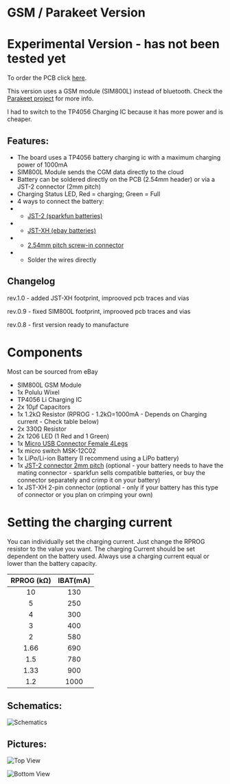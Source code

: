 # GSM / Parakeet Version

# Experimental Version - has not been tested yet
To order the PCB click [here](https://oshpark.com/shared_projects/pyIarV64).

This version uses a GSM module (SIM800L) instead of bluetooth. Check the [Parakeet project](https://jamorham.github.io/) for more info.

I had to switch to the TP4056 Charging IC because it has more power and is cheaper.


## Features:

- The board uses a TP4056 battery charging ic with a maximum charging power of 1000mA
- SIM800L Module sends the CGM data directly to the cloud
- Battery can be soldered directly on the PCB (2.54mm header) or via a JST-2 connector (2mm pitch)
- Charging Status LED, Red = charging; Green = Full
- 4 ways to connect the battery: 
- - [JST-2 (sparkfun batteries)](https://www.sparkfun.com/products/341)
- - [JST-XH (ebay batteries)](http://www.ebay.com/itm/231387564843?_trksid=p2057872.m2749.l2648&ssPageName=STRK%3AMEBIDX%3AIT)
- - [2.54mm pitch screw-in connector](http://www.ebay.com/itm/2pcs-2-Poles-2-Pin-2-54mm-0-1-PCB-Universal-Screw-Terminal-Block-Connector-/262007114779?hash=item3d00d74c1b:g:5OIAAOSwPcVVwJQX)
- - Solder the wires directly

## Changelog
rev.1.0 - added JST-XH footprint, improoved pcb traces and vias

rev.0.9 - fixed SIM800L footprint, improoved pcb traces and vias

rev.0.8 - first version ready to manufacture


# Components


Most can be sourced from eBay


- SIM800L GSM Module
- 1x Polulu Wixel
- TP4056 Li Charging IC
- 2x 10μf Capacitors
- 1x 1.2kΩ Resistor (RPROG - 1.2kΩ=1000mA - Depends on Charging current - Check table below)
- 2x 330Ω Resistor
- 2x 1206 LED (1 Red and 1 Green)
- 1x [Micro USB Connector Female 4Legs](http://www.ebay.com/itm/10Pcs-Micro-USB-Type-B-Female-Socket-4-Vertical-Legs-For-Solder-Connectors-/351570406777?hash=item51db3aad79:g:UUwAAOSwu-BWOscw)
- 1x micro switch MSK-12C02
- 1x LiPo/Li-ion Battery (I recommend using a LiPo battery)
- 1x [JST-2 connector 2mm pitch](https://www.sparkfun.com/products/8612) (optional - your battery needs to have the mating connector - sparkfun sells compatible batteries, or buy the connector separately and crimp it on your battery)
- 1x JST-XH 2-pin connector (optional - only if your battery has this type of connector or you plan on crimping your own)

# Setting the charging current

You can individually set the charging current. Just change the RPROG resistor to the value you want.
The charging Current should be set dependent on the battery used. Always use a charging current equal or lower than the battery capacity.

|RPROG (kΩ)|IBAT(mA)| 
|:--------:|:------:|
|10        |130     |
|5         |250     |
|4         |300     |
|3         |400     |
|2         |580     |
|1.66      |690     |
|1.5       |780     |
|1.33      |900     |
|1.2       |1000    |


## Schematics:

![Schematics](https://github.com/mzst123/Xdrip-Lipo-Board/blob/master/Other%20Versions/GSM-Parakeet/img_parakeet-sch.png)


## Pictures:


![Top View](https://644db4de3505c40a0444-327723bce298e3ff5813fb42baeefbaa.ssl.cf1.rackcdn.com/4a49c66479cc872754cc7636690bfe43.png)


![Bottom View](https://644db4de3505c40a0444-327723bce298e3ff5813fb42baeefbaa.ssl.cf1.rackcdn.com/ba2c8e37a4952ce03b12c1a464a7485f.png)